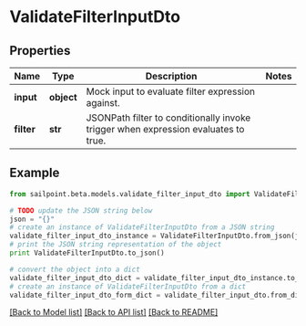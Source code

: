 # ValidateFilterInputDto


## Properties

Name | Type | Description | Notes
------------ | ------------- | ------------- | -------------
**input** | **object** | Mock input to evaluate filter expression against. | 
**filter** | **str** | JSONPath filter to conditionally invoke trigger when expression evaluates to true. | 

## Example

```python
from sailpoint.beta.models.validate_filter_input_dto import ValidateFilterInputDto

# TODO update the JSON string below
json = "{}"
# create an instance of ValidateFilterInputDto from a JSON string
validate_filter_input_dto_instance = ValidateFilterInputDto.from_json(json)
# print the JSON string representation of the object
print ValidateFilterInputDto.to_json()

# convert the object into a dict
validate_filter_input_dto_dict = validate_filter_input_dto_instance.to_dict()
# create an instance of ValidateFilterInputDto from a dict
validate_filter_input_dto_form_dict = validate_filter_input_dto.from_dict(validate_filter_input_dto_dict)
```
[[Back to Model list]](../README.md#documentation-for-models) [[Back to API list]](../README.md#documentation-for-api-endpoints) [[Back to README]](../README.md)


